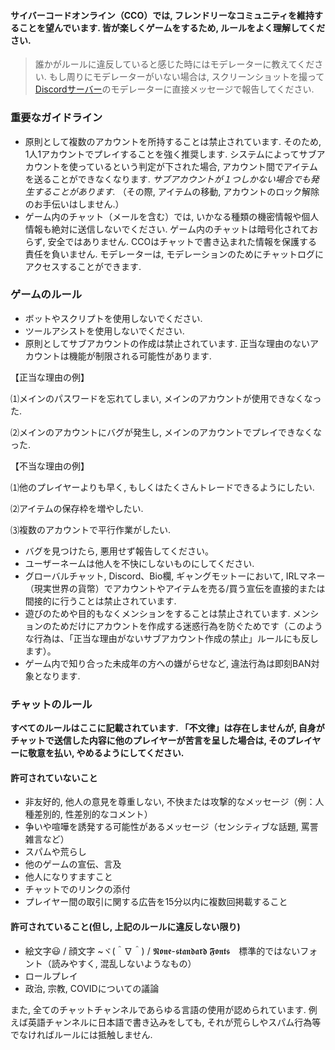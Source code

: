 

#### サイバーコードオンライン（CCO）では, フレンドリーなコミュニティを維持することを望んでいます. 皆が楽しくゲームをするため, ルールをよく理解してください.

> 誰かがルールに違反していると感じた時にはモデレーターに教えてください. もし周りにモデレーターがいない場合は, スクリーンショットを撮って[Discordサーバー](https://discord.gg/JREx8xz)のモデレーターに直接メッセージで報告してください.
> 
### 重要なガイドライン
* 原則として複数のアカウントを所持することは禁止されています. そのため, 1人1アカウントでプレイすることを強く推奨します. システムによってサブアカウントを使っているという判定が下された場合, アカウント間でアイテムを送ることができなくなります. *サブアカウントが１つしかない場合でも発生することがあります.* （その際, アイテムの移動, アカウントのロック解除のお手伝いはしません.）
* ゲーム内のチャット（メールを含む）では, いかなる種類の機密情報や個人情報も絶対に送信しないでください. ゲーム内のチャットは暗号化されておらず, 安全ではありません. CCOはチャットで書き込まれた情報を保護する責任を負いません. モデレーターは, モデレーションのためにチャットログにアクセスすることができます.

### ゲームのルール
* ボットやスクリプトを使用しないでください.
* ツールアシストを使用しないでください.
* 原則としてサブアカウントの作成は禁止されています. 正当な理由のないアカウントは機能が制限される可能性があります.

【正当な理由の例】

 ⑴メインのパスワードを忘れてしまい, メインのアカウントが使用できなくなった.

 ⑵メインのアカウントにバグが発生し, メインのアカウントでプレイできなくなった.

【不当な理由の例】

 ⑴他のプレイヤーよりも早く, もしくはたくさんトレードできるようにしたい.
 
 ⑵アイテムの保存枠を増やしたい.
 
 ⑶複数のアカウントで平行作業がしたい.

* バグを見つけたら, 悪用せず報告してください。
* ユーザーネームは他人を不快にしないものにしてください.
* グローバルチャット, Discord、Bio欄, ギャングモットーにおいて, IRLマネー（現実世界の貨幣）でアカウントやアイテムを売る/買う宣伝を直接的または間接的に行うことは禁止されています.
* 遊びのためや目的もなくメンションをすることは禁止されています. メンションのためだけにアカウントを作成する迷惑行為を防ぐためです（このような行為は、「正当な理由がないサブアカウント作成の禁止」ルールにも反します）。
* ゲーム内で知り合った未成年の方への嫌がらせなど, 違法行為は即刻BAN対象となります.

### チャットのルール
**すべてのルールはここに記載されています. 「不文律」は存在しませんが, 自身がチャットで送信した内容に他のプレイヤーが苦言を呈した場合は, そのプレイヤーに敬意を払い, やめるようにしてください.**
#### 許可されていないこと
* 非友好的, 他人の意見を尊重しない, 不快または攻撃的なメッセージ（例：人種差別的, 性差別的なコメント）
* 争いや喧嘩を誘発する可能性があるメッセージ（センシティブな話題, 罵詈雑言など）
* スパムや荒らし
* 他のゲームの宣伝、言及
* 他人になりすますこと
* チャットでのリンクの添付
* プレイヤー間の取引に関する広告を15分以内に複数回掲載すること

#### 許可されていること(但し, 上記のルールに違反しない限り)
* 絵文字😃 / 顔文字 ~ヾ(＾∇＾) / 𝕹𝖔𝖓𝖊-𝖘𝖙𝖆𝖓𝖉𝖆𝖗𝖉 𝕱𝖔𝖓𝖙𝖘　標準的ではないフォント（読みやすく, 混乱しないようなもの）
* ロールプレイ
* 政治, 宗教, COVIDについての議論

また, 全てのチャットチャンネルであらゆる言語の使用が認められています. 例えば英語チャンネルに日本語で書き込みをしても, それが荒らしやスパム行為等でなければルールには抵触しません.
